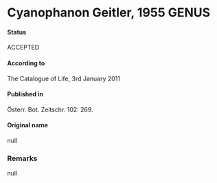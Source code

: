 Cyanophanon Geitler, 1955 GENUS
=======

#### Status
ACCEPTED

#### According to
The Catalogue of Life, 3rd January 2011

#### Published in
Österr. Bot. Zeitschr. 102: 269.

#### Original name
null

### Remarks
null